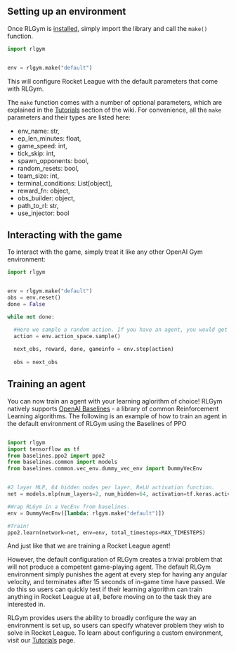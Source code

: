 ## Setting up an environment
Once RLGym is [installed](https://rlgym.github.io/docs-page.html#section-1), simply import the library and call the `make()` function.
```python
import rlgym


env = rlgym.make("default")
```
This will configure Rocket League with the default parameters that come with RLGym.

The `make` function comes with a number of optional parameters, which are explained in the [Tutorials](https://rlgym.github.io/docs-page.html#section-3) section of the wiki.
For convenience, all the `make` parameters and their types are listed here:
- env_name: str,
- ep_len_minutes: float,
- game_speed: int,
- tick_skip: int,
- spawn_opponents: bool,
- random_resets: bool,
- team_size: int,
- terminal_conditions: List[object],
- reward_fn: object,
- obs_builder: object,
- path_to_rl: str,
- use_injector: bool

## Interacting with the game
To interact with the game, simply treat it like any other OpenAI Gym environment:

```python
import rlgym


env = rlgym.make("default")
obs = env.reset()
done = False

while not done:

  #Here we sample a random action. If you have an agent, you would get an action from it here.
  action = env.action_space.sample() 
  
  next_obs, reward, done, gameinfo = env.step(action)
  
  obs = next_obs
```

## Training an agent
You can now train an agent with your learning aglorithm of choice! RLGym natively supports [OpenAI Baselines](https://github.com/openai/baselines) - a library of common Reinforcement Learning algorithms.
The following is an example of how to train an agent in the default environment of RLGym using the Baselines of PPO
```python

import rlgym
import tensorflow as tf
from baselines.ppo2 import ppo2
from baselines.common import models
from baselines.common.vec_env.dummy_vec_env import DummyVecEnv


#2 layer MLP, 64 hidden nodes per layer, ReLU activation function.
net = models.mlp(num_layers=2, num_hidden=64, activation=tf.keras.activations.relu)

#Wrap RLGym in a VecEnv from baselines.
env = DummyVecEnv([lambda: rlgym.make("default")])

#Train!
ppo2.learn(network=net, env=env, total_timesteps=MAX_TIMESTEPS)
```

And just like that we are training a Rocket League agent! 

However, the default configuration of RLGym creates a trivial problem that will not produce a competent game-playing agent. The default RLGym environment simply punishes the agent at every step for having any angular velocity, and terminates after 15 seconds of in-game time have passed. We do this so users can quickly test if their learning algorithm can train anything in Rocket League at all, before moving on to the task they are interested in.

RLGym provides users the ability to broadly configure the way an environment is set up, so users can specify whatever problem they wish to solve in Rocket League. To learn about
configuring a custom environment, visit our [Tutorials](https://rlgym.github.io/docs-page.html#section-3) page.
